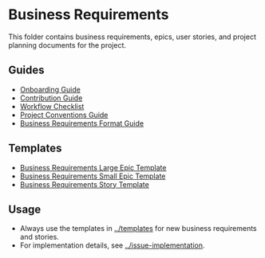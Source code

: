 # Business Requirements

This folder contains business requirements, epics, user stories, and project planning documents for the project.

## Guides

- [Onboarding Guide](../guides/onboarding.md)
- [Contribution Guide](../guides/contribution-guide.md)
- [Workflow Checklist](../guides/workflow.md)
- [Project Conventions Guide](../guides/conventions.md)
- [Business Requirements Format Guide](../guides/business-requirements-format.md)

## Templates

- [Business Requirements Large Epic Template](../templates/business-requirements-large-epic-template.md)
- [Business Requirements Small Epic Template](../templates/business-requirements-small-epic-template.md)
- [Business Requirements Story Template](../templates/business-requirements-story-template.md)

## Usage

- Always use the templates in [../templates](../templates/) for new business requirements and stories.
- For implementation details, see [../issue-implementation](../issue-implementation/).
